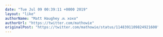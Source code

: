 ```yaml
---
date: "Tue Jul 09 00:39:11 +0000 2019"
layout: "like"
authorName: "Matt Haughey 🔜 xoxo"
authorUrl: "https://twitter.com/mathowie"
originalPost: "https://twitter.com/mathowie/status/1148391109824921600"
---
```

